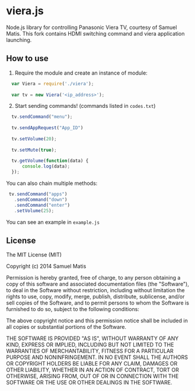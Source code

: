 viera.js
========

Node.js library for controlling Panasonic Viera TV, courtesy of Samuel Matis.
This fork contains HDMI switching command and viera application launching.

## How to use

1. Require the module and create an instance of module:

```js
  var Viera = require('./viera');
  
  var tv = new Viera('<ip_address>');
```

2. Start sending commands! (commands listed in ``` codes.txt ```)

```js
  tv.sendCommand("menu");
  
  tv.sendAppRequest("App_ID")
  
  tv.setVolume(20);
  
  tv.setMute(true);
  
  tv.getVolume(function(data) {
      console.log(data);
  });
```

You can also chain multiple methods:
 ```js
  tv.sendCommand("apps")
    .sendCommand("down")
    .sendCommand("enter")
    .setVolume(25);
  ```

You can see an example in  ``` example.js ```

## License
The MIT License (MIT)

Copyright (c) 2014 Samuel Matis

Permission is hereby granted, free of charge, to any person obtaining a copy
of this software and associated documentation files (the "Software"), to deal
in the Software without restriction, including without limitation the rights
to use, copy, modify, merge, publish, distribute, sublicense, and/or sell
copies of the Software, and to permit persons to whom the Software is
furnished to do so, subject to the following conditions:

The above copyright notice and this permission notice shall be included in
all copies or substantial portions of the Software.

THE SOFTWARE IS PROVIDED "AS IS", WITHOUT WARRANTY OF ANY KIND, EXPRESS OR
IMPLIED, INCLUDING BUT NOT LIMITED TO THE WARRANTIES OF MERCHANTABILITY,
FITNESS FOR A PARTICULAR PURPOSE AND NONINFRINGEMENT. IN NO EVENT SHALL THE
AUTHORS OR COPYRIGHT HOLDERS BE LIABLE FOR ANY CLAIM, DAMAGES OR OTHER
LIABILITY, WHETHER IN AN ACTION OF CONTRACT, TORT OR OTHERWISE, ARISING FROM,
OUT OF OR IN CONNECTION WITH THE SOFTWARE OR THE USE OR OTHER DEALINGS IN
THE SOFTWARE.
